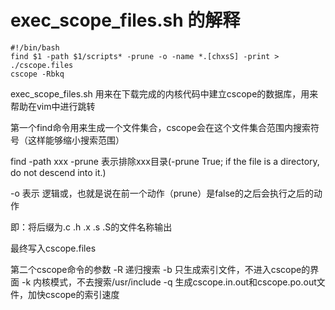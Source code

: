 # exec_scope_files.sh 的解释

    #!/bin/bash
    find $1 -path $1/scripts* -prune -o -name *.[chxsS] -print > ./cscope.files
    cscope -Rbkq

exec_scope_files.sh 用来在下载完成的内核代码中建立cscope的数据库，用来帮助在vim中进行跳转

第一个find命令用来生成一个文件集合，cscope会在这个文件集合范围内搜索符号（这样能够缩小搜索范围）

find -path xxx -prune 表示排除xxx目录(-prune True;  if  the  file  is  a  directory, do not descend into it.)

-o 表示 逻辑或，也就是说在前一个动作（prune）是false的之后会执行之后的动作

即：将后缀为.c .h .x .s .S的文件名称输出

最终写入cscope.files

第二个cscope命令的参数
-R 递归搜索
-b 只生成索引文件，不进入cscope的界面
-k 内核模式，不去搜索/usr/include
-q 生成cscope.in.out和cscope.po.out文件，加快cscope的索引速度
